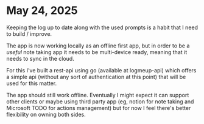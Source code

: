 # May 24, 2025

Keeping the log up to date along with the used prompts is a habit that I need to build / improve.

The app is now working locally as an offline first app, but in order to be a _useful_ note taking app it needs to be multi-device ready, meaning that it needs to sync in the cloud.

For this I've built a rest-api using go (available at logmeup-api) which offers a simple api (without any sort of authentication at this point) that will be used for this matter.

The app should still work offline. Eventually I might expect it can support other clients or maybe using third party app (eg, notion for note taking and Microsoft TODO for actions management) but for now I feel there's better flexibility on owning both sides.